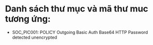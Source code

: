 # Danh sách thư mục và mã thư muc tương ứng:
* SOC_PIC001: POLICY Outgoing Basic Auth Base64 HTTP Password detected unencrypted
